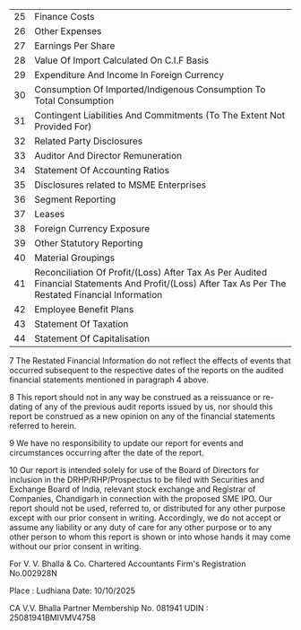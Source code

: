 <table><tr><td>25</td><td>Finance Costs</td></tr><tr><td>26</td><td>Other Expenses</td></tr><tr><td>27</td><td>Earnings Per Share</td></tr><tr><td>28</td><td>Value Of Import Calculated On C.I.F Basis</td></tr><tr><td>29</td><td>Expenditure And Income In Foreign Currency</td></tr><tr><td>30</td><td>Consumption Of Imported/Indigenous Consumption To Total Consumption</td></tr><tr><td>31</td><td>Contingent Liabilities And Commitments (To The Extent Not Provided For)</td></tr><tr><td>32</td><td>Related Party Disclosures</td></tr><tr><td>33</td><td>Auditor And Director Remuneration</td></tr><tr><td>34</td><td>Statement Of Accounting Ratios</td></tr><tr><td>35</td><td>Disclosures related to MSME Enterprises</td></tr><tr><td>36</td><td>Segment Reporting</td></tr><tr><td>37</td><td>Leases</td></tr><tr><td>38</td><td>Foreign Currency Exposure</td></tr><tr><td>39</td><td>Other Statutory Reporting</td></tr><tr><td>40</td><td>Material Groupings</td></tr><tr><td>41</td><td>Reconciliation Of Profit/(Loss) After Tax As Per Audited Financial Statements And Profit/(Loss) After Tax As Per The Restated Financial Information</td></tr><tr><td>42</td><td>Employee Benefit Plans</td></tr><tr><td>43</td><td>Statement Of Taxation</td></tr><tr><td>44</td><td>Statement Of Capitalisation</td></tr></table>

7 The Restated Financial Information do not reflect the effects of events that occurred subsequent to the respective dates of the reports on the audited financial statements mentioned in paragraph 4 above.

8 This report should not in any way be construed as a reissuance or re-dating of any of the previous audit reports issued by us, nor should this report be construed as a new opinion on any of the financial statements referred to herein.

9 We have no responsibility to update our report for events and circumstances occurring after the date of the report.

10 Our report is intended solely for use of the Board of Directors for inclusion in the DRHP/RHP/Prospectus to be filed with Securities and Exchange Board of India, relevant stock exchange and Registrar of Companies, Chandigarh in connection with the proposed SME IPO. Our report should not be used, referred to, or distributed for any other purpose except with our prior consent in writing. Accordingly, we do not accept or assume any liability or any duty of care for any other purpose or to any other person to whom this report is shown or into whose hands it may come without our prior consent in writing.

For V. V. Bhalla & Co. Chartered Accountants
Firm's Registration No.002928N

Place : Ludhiana
Date: 10/10/2025

CA V.V. Bhalla
Partner
Membership No. 081941
UDIN : 25081941BMIVMV4758